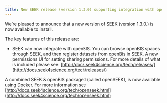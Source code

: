 ```yaml
---
title: New SEEK release (version 1.3.0) supporting integration with openBIS
---
```


We’re pleased to announce that a new version of SEEK (version 1.3.0.) is now available to install.

The key features of this release are:

* SEEK can now integrate with openBIS. You can browse openBIS spaces through SEEK, and then register datasets from openBis in SEEK.
A new permissions UI for setting sharing permissions.
For more details of what is included please see: [http://docs.seek4science.org/tech/releases/](http://docs.seek4science.org/tech/releases/)

A combined SEEK & openBIS packaged (called openSEEK), is now available using Docker. For more information see [http://docs.seek4science.org/tech/openseek.html](http://docs.seek4science.org/tech/openseek.html)